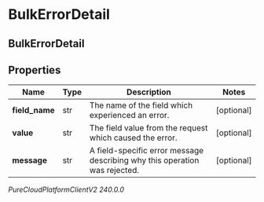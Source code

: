 # BulkErrorDetail

## BulkErrorDetail

## Properties

|Name | Type | Description | Notes|
|------------ | ------------- | ------------- | -------------|
| **field_name** | str | The name of the field which experienced an error. | [optional] |
| **value** | str | The field value from the request which caused the error. | [optional] |
| **message** | str | A field-specific error message describing why this operation was rejected. | [optional] |



_PureCloudPlatformClientV2 240.0.0_
